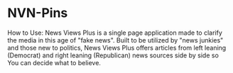 # NVN-Pins

How to Use: News Views Plus is a single page application made to clarify the media in this age of "fake news". Built to be utilized by "news junkies" and those new to politics, News Views Plus offers articles from left leaning (Democrat) and right leaning (Republican) news sources side by side so You can decide what to believe.
